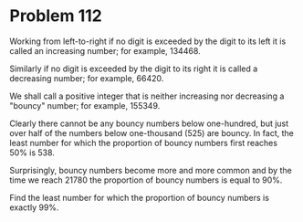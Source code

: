 # Problem 112 #

Working from left-to-right if no digit is exceeded by the digit to its left it is called an
increasing number; for example, 134468.

Similarly if no digit is exceeded by the digit to its right it is called a decreasing number; for
example, 66420.

We shall call a positive integer that is neither increasing nor decreasing a "bouncy" number; for
example, 155349.

Clearly there cannot be any bouncy numbers below one-hundred, but just over half of the numbers
below one-thousand (525) are bouncy. In fact, the least number for which the proportion of bouncy
numbers first reaches 50% is 538.

Surprisingly, bouncy numbers become more and more common and by the time we reach 21780 the
proportion of bouncy numbers is equal to 90%.

Find the least number for which the proportion of bouncy numbers is exactly 99%.
